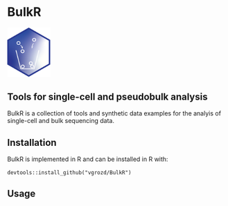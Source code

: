 # BulkR
<img src="https://github.com/vgrozd/BulkR/blob/main/BulkR_Tile.png" width="100">

## Tools for single-cell and pseudobulk analysis  
BulkR is a collection of tools and synthetic data examples for the analyis of single-cell and bulk sequencing data. 


## Installation 

BulkR is implemented in R and can be installed in R with: 
```
devtools::install_github("vgrozd/BulkR") 
```

## Usage 

